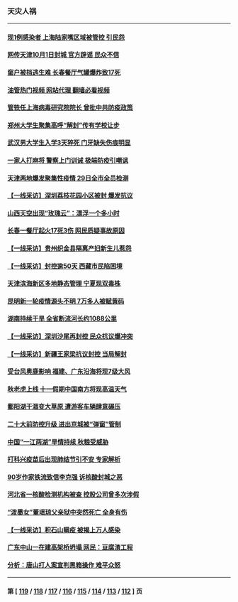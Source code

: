 ### 天灾人祸
---
#### [现1例感染者 上海陆家嘴区域被管控 引民怨](../../pages/ncid280/n13835313.md?09300045) 
#### [网传天津10月1日封城 官方辟谣 民众不信](../../pages/ncid280/n13835014.md?09300045) 
#### [窗户被挡逃生难 长春餐厅气罐爆炸致17死](../../pages/ncid280/n13834910.md?09300045) 
#### [油管热门视频 网站代理 翻墙必看视频](http://209.222.30.114:81/youtube.html?09300045)
#### [管轶任上海病毒研究院院长 曾批中共防疫政策](../../pages/ncid280/n13834896.md?09300045) 
#### [郑州大学生聚集高呼“解封”传有学校让步](../../pages/ncid280/n13834753.md?09300045) 
#### [武汉男大学生入学3天猝死 门牙缺失伤痕明显](../../pages/ncid280/n13834441.md?09300045) 
#### [一家人打麻将 警察上门训诫 极端防疫引嘲讽](../../pages/ncid280/n13834455.md?09300045) 
#### [天津两地爆发聚集性疫情 29日全市全员检测](../../pages/ncid280/n13834524.md?09300045) 
#### [【一线采访】深圳荔枝花园小区被封 爆发抗议](../../pages/ncid280/n13834469.md?09300045) 
#### [山西天空出现“玫瑰云”：漂浮一个多小时](../../pages/ncid280/n13834482.md?09300045) 
#### [长春一餐厅起火17死3伤 网民质疑事故原因](../../pages/ncid280/n13834400.md?09300045) 
#### [【一线采访】贵州织金县隔离产妇新生儿惹怨](../../pages/ncid280/n13833706.md?09300045) 
#### [【一线采访】封控逾50天 西藏市民陷困境](../../pages/ncid280/n13833674.md?09300045) 
#### [天津滨海新区多地静态管理 宁夏现双毒株](../../pages/ncid280/n13833419.md?09300045) 
#### [昆明新一轮疫情源头不明 7万多人被赋黄码](../../pages/ncid280/n13833743.md?09300045) 
#### [湖南持续干旱 全省断流河长约1088公里](../../pages/ncid280/n13833363.md?09300045) 
#### [【一线采访】深圳沙尾再封控 民众抗议爆冲突](../../pages/ncid280/n13833087.md?09300045) 
#### [【一线采访】新疆王家梁抗议封控 当局解封](../../pages/ncid280/n13832937.md?09300045) 
#### [受台风奥鹿影响 福建、广东沿海将现7级大风](../../pages/ncid280/n13832858.md?09300045) 
#### [秋老虎上线 十一假期中国南方将现高温天气](../../pages/ncid280/n13832749.md?09300045) 
#### [鄱阳湖干涸变大草原 遭游客车辆肆意碾压](../../pages/ncid280/n13832774.md?09300045) 
#### [二十大前防控升级 进出京城被“弹窗”管制](../../pages/ncid280/n13832665.md?09300045) 
#### [中国“一江两湖”旱情持续 秋粮受威胁](../../pages/ncid280/n13832714.md?09300045) 
#### [打科兴疫苗后出现肺结节引不安 专家解析](../../pages/ncid280/n13832328.md?09300045) 
#### [90岁作家铁流致信李克强 诉核酸封城之恶](../../pages/ncid280/n13832290.md?09300045) 
#### [河北省一核酸检测机构被查 控股公司曾多次涉假](../../pages/ncid280/n13832156.md?09300045) 
#### [“泼墨女”董瑶琼父亲狱中突然死亡 全身有伤](../../pages/ncid280/n13832115.md?09300045) 
#### [【一线采访】积石山瞒疫 被揭上万人感染](../../pages/ncid280/n13831910.md?09300045) 
#### [广东中山一在建高架桥坍塌 网民：豆腐渣工程](../../pages/ncid280/n13831870.md?09300045) 
#### [分析：唐山打人案宣判黑箱操作 难平众怒](../../pages/ncid280/n13831867.md?09300045) 

---
#### 第 [ [119](./119.md?09300045) / [118](./118.md?09300045) / [117](./117.md?09300045) / [116](./116.md?09300045) / [115](./115.md?09300045) / [114](./114.md?09300045) / [113](./113.md?09300045) / [112](./112.md?09300045) ] 页
